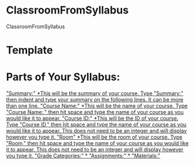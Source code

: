 # ClassroomFromSyllabus
ClassroomFromSyllabus


# Template

# Parts of Your Syllabus:
<ins>"Summary:"<ins>
*This will be the summary of your course. Type "Summary:" then indent and type your summary on the following lines. It can be more than one line.
<ins>"Course Name:"<ins>
*This will be the name of your course. Type "Course Name:," then hit space and type the name of your course as you would like it to appear.
<ins>"Course ID:"<ins>
*This will be the ID of your course. Type "Course ID," then hit space and type the name of your course as you would like it to appear. This does not need to be an integer and will display however you type it.
<ins>"Room"<ins>
*This will be the room of your course. Type "Room," then hit space and type the name of your course as you would like it to appear. This does not need to be an integer and will display however you type it.
<ins>"Grade Categories:"<ins>
*
<ins>"Assignments:"<ins>
*
<ins>"Materials:"<ins>
